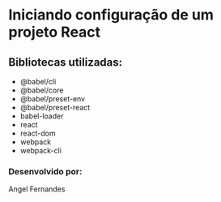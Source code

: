# Iniciando configuração de um projeto React

## Bibliotecas utilizadas:
- @babel/cli
- @babel/core
- @babel/preset-env
- @babel/preset-react
- babel-loader
- react
- react-dom
- webpack
- webpack-cli

### Desenvolvido por:
Angel Fernandes